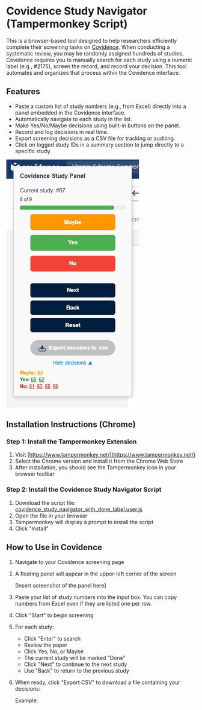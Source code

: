# Covidence Study Navigator (Tampermonkey Script)

This is a browser-based tool designed to help researchers efficiently complete their screening tasks on [Covidence](https://www.covidence.org/). When conducting a systematic review, you may be randomly assigned hundreds of studies. Covidence requires you to manually search for each study using a numeric label (e.g., #2175), screen the record, and record your decision. This tool automates and organizes that process within the Covidence interface.

## Features

- Paste a custom list of study numbers (e.g., from Excel) directly into a panel embedded in the Covidence interface.
- Automatically navigate to each study in the list.
- Make Yes/No/Maybe decisions using built-in buttons on the panel.
- Record and log decisions in real time.
- Export screening decisions as a CSV file for tracking or auditing.
- Click on logged study IDs in a summary section to jump directly to a specific study.

![UI](CSN_panel.png)

## Installation Instructions (Chrome)

### Step 1: Install the Tampermonkey Extension

1. Visit [https://www.tampermonkey.net/](https://www.tampermonkey.net/)
2. Select the Chrome version and install it from the Chrome Web Store
3. After installation, you should see the Tampermonkey icon in your browser toolbar

### Step 2: Install the Covidence Study Navigator Script

1. Download the script file:  
   [covidence_study_navigator_with_done_label.user.js](./covidence_study_navigator.js)
2. Open the file in your browser
3. Tampermonkey will display a prompt to install the script
4. Click "Install"

## How to Use in Covidence

1. Navigate to your Covidence screening page
2. A floating panel will appear in the upper-left corner of the screen

   [Insert screenshot of the panel here]

3. Paste your list of study numbers into the input box. You can copy numbers from Excel even if they are listed one per row.
4. Click "Start" to begin screening
5. For each study:
   - Click "Enter" to search
   - Review the paper
   - Click Yes, No, or Maybe
   - The current study will be marked "Done"
   - Click "Next" to continue to the next study
   - Use "Back" to return to the previous study
6. When ready, click "Export CSV" to download a file containing your decisions:

   Example:
